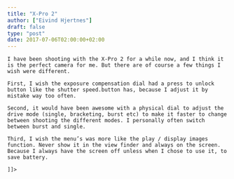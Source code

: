 ```yaml
---
title: "X-Pro 2"
author: ["Eivind Hjertnes"]
draft: false
type: "post"
date: 2017-07-06T02:00:00+02:00
---
```


<div class="HTML">
  <div></div>

<p>

</div>

```text
I have been shooting with the X-Pro 2 for a while now, and I think it is the perfect camera for me. But there are of course a few things I wish were different.
```

<div class="HTML">
  <div></div>

</p>

</div>

<div class="HTML">
  <div></div>

<p>

</div>

```text
First, I wish the exposure compensation dial had a press to unlock button like the shutter speed.button has, because I adjust it by mistake way too often.
```

<div class="HTML">
  <div></div>

</p>

</div>

<div class="HTML">
  <div></div>

<p>

</div>

```text
Second, it would have been awesome with a physical dial to adjust the drive mode (single, bracketing, burst etc) to make it faster to change between shooting the different modes. I personally often switch between burst and single.
```

<div class="HTML">
  <div></div>

</p>

</div>

<div class="HTML">
  <div></div>

<p>

</div>

```text
Third, I wish the menu’s was more like the play / display images function. Never show it in the view finder and always on the screen. Because I always have the screen off unless when I chose to use it, to save battery.
```

<div class="HTML">
  <div></div>

</p>

</div>

<div class="HTML">
  <div></div>

<p>

</div>

```text
]]>
```

<div class="HTML">
  <div></div>

</p>

</div>
